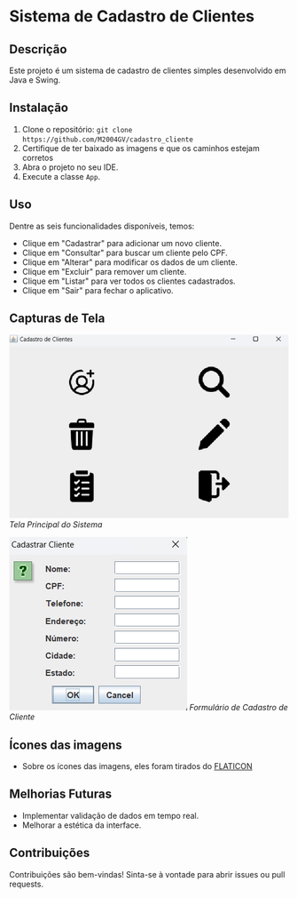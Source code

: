 # Sistema de Cadastro de Clientes

## Descrição
Este projeto é um sistema de cadastro de clientes simples desenvolvido em Java e Swing.

## Instalação
1. Clone o repositório: `git clone https://github.com/M2004GV/cadastro_cliente`
2. Certifique de ter baixado as imagens e que os caminhos estejam corretos
3. Abra o projeto no seu IDE.
4. Execute a classe `App`.

## Uso
Dentre as seis funcionalidades disponíveis, temos:
- Clique em "Cadastrar" para adicionar um novo cliente.
- Clique em "Consultar" para buscar um cliente pelo CPF.
- Clique em "Alterar" para modificar os dados de um cliente.
- Clique em "Excluir" para remover um cliente.
- Clique em "Listar" para ver todos os clientes cadastrados.
- Clique em "Sair" para fechar o aplicativo.

## Capturas de Tela
![Tela Principal](screenshots/telaprincipal.png)
*Tela Principal do Sistema*

![Cadastro de Cliente](screenshots/cadastrarcliente.png)
*Formulário de Cadastro de Cliente*

## Ícones das imagens
- Sobre os ícones das imagens, eles foram tirados do [FLATICON](https://www.flaticon.com/)


## Melhorias Futuras
- Implementar validação de dados em tempo real.
- Melhorar a estética da interface.

## Contribuições
Contribuições são bem-vindas! Sinta-se à vontade para abrir issues ou pull requests.
